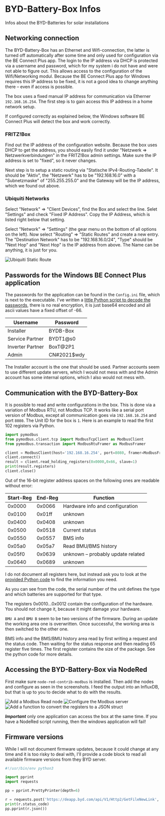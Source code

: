 # BYD-Battery-Box Infos

Infos about the BYD-Batteries for solar installations

## Networking connection

The BYD-Battery-Box has an Ethernet and Wifi-connection, the latter is turned off automatically after some time and only used for configuration via the BE Connect Plus app. The login to the IP address via DHCP is protected via a username and password, which for my system i do not have and were not able to figure out. This allows access to the configuration of the Wifi/Networking modul. Because the BE Connect Plus app for Windows requires this IP address to be fixed, it is not a good idea to change anything there – even if access is possible.

The box uses a fixed manual IP address for communication via Etherner `192.168.16.254`. The first step is to gain access this IP address in a home network setup.

If configured correctly as explained below, the Windows software BE Connect Plus will detect the box and work correctly.

### FRITZ!Box

Find out the IP address of the configuration website. Because the box uses DHCP to get the address, you should easily find it under "Netzwerk => Netzwerkverbindungen" in the FRITZ!Box admin settings. Make sure the IP address is set to "fixed", so it never changes.

Next step is to setup a static routing via "Statische IPv4-Routing-Tabelle". It should be "Aktiv", the "Netzwerk" has to be "192.168.16.0" with a "Subnetzmaske" of "255.255.255.0" and the Gateway will be the IP address, which we found out above.

### Ubiquiti Networks

Select "Network" => "Client Devices", find the Box and select the line. Selet "Settings" and check "Fixed IP Address". Copy the IP Address, which is listed right below that setting.

Select "Network" => "Settings" (the gear menu on the bottom of all options on the left). Now select "Routing" => "Static Routes" and create a new entry. The "Destination Network" has to be "192.168.16.0/24", "Type" should be "Next Hop" and "Next Hop" is the IP address from above. The Name can be anything, it is just for you.

![Ubiquiti Static Route](./images/UbiquitiConfig.png)


## Passwords for the Windows BE Connect Plus application

The passwords for the application can be found in the `Config.ini` file, which is next to the executable. I've written a [little Python script to decode the passwords](./Decode_Passwords.py), there is no real encryption, it is just base64 encoded and all ascii values have a fixed offset of -66.

|         Username |    Password |
| ---------------- | ----------- |
|        Installer | BYDB-Box    |
|  Service Partner | BYDT1@s0    |
| Inverter Partner | BoxT@2P1    |
|            Admin | CN#2021$wdy |

The Installer account is the one that should be used. Partner accounts seem to use different update servers, which I would not mess with and the Admin account has some internal options, which I also would not mess with.

## Communication with the BYD-Battery-Box

It is possible to read and write configurations in the box. This is done via a variation of Modbus RTU, not Modbus TCP. It works like a serial port version of Modbus, except all communication goes via `192.168.16.254` and port `8080`. The Unit ID for the box is `1`. Here is an example to read the first 102 registers via Python.

```python
import pymodbus
from pymodbus.client.tcp import ModbusTcpClient as ModbusClient
from pymodbus.transaction import ModbusRtuFramer as ModbusFramer

client = ModbusClient(host='192.168.16.254', port=8080, framer=ModbusFramer)
client.connect()
result = client.read_holding_registers(0x0000,0x66, slave=1)
print(result.registers)
client.close()
```

Out of the 16-bit register address spaces on the following ones are readable without error:

| Start-Reg | End-Reg | Function |
| --------- | ------- | -------- |
| 0x0000	| 0x0066  | Hardware info and configuration |
| 0x0100	| 0x01ff  | unknown |
| 0x0400	| 0x0408  | unknown |
| 0x0500	| 0x0518  | Current status |
| 0x0550	| 0x0557  | BMS info |
| 0x05a0	| 0x05a7  | Read BMU/BMS history |
| 0x05f0	| 0x0639  | unknown – probably update related |
| 0x0640	| 0x0689  | unknown |

I do not document all registers here, but instead ask you to look at the [provided Python code](./Read_Modbus.py) to find the information you need.

As you can see from the code, the serial number of the unit defines the type and which batteries are supported for that type.

The registers 0x0010…0x0012 contain the configuration of the hardware. You should not change it, because it might damage your hardware.

`BMU A` and `BMU B` seem to be two versions of the firmware. During an update the working area one is overwritten. Once successful, the working area is then switched to the other one.

BMS info and the BMS/BMU history area read by first writing a request and the status code. Then waiting for the status response and then reading 65 register five times. The first register contains the size of the package. See the python code for more details.

## Accessing the BYD-Battery-Box via NodeRed

First make sure `node-red-contrib-modbus` is installed. Then add the nodes and configure as seen in the screenshots. I feed the output into an InfluxDB, but that is up to you to decide what to do with the results.

![Add a Modbus Read node](./images/nodered_read.png)
![Configure the Modbus server](./images/nodered_server.png)
![Add a function to convert the registers to a JSON struct](./images/nodered_function.png)

***Important*** only one application can access the box at the same time. If you have a NodeRed script running, then the windows application will fail!


## Firmware versions

While I will not document firmware updates, because it could change at any time and it is too risky to deal with, I'll provide a code block to read all available firmware versions from they BYD server.

```python
#!/usr/bin/env python3

import pprint
import requests

pp = pprint.PrettyPrinter(depth=6)

r = requests.post('https://deapp.byd.com/api/V1/Http2/GetFileNewLink', json={"SoftVersion": "V1.0"})
print(r.status_code)
pp.pprint(r.json())
```

